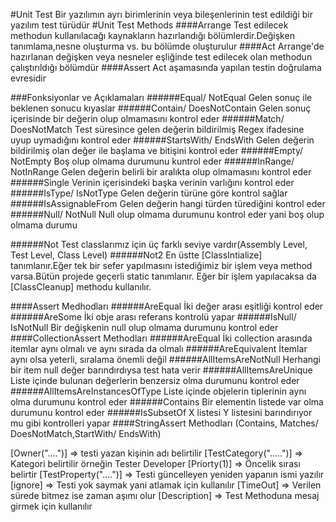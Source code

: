#Unit Test
Bir yazılımın ayrı birimlerinin veya bileşenlerinin test edildiği bir yazılım test türüdür
#Unit Test Methods
####Arrange
Test edilecek methodun kullanılacağı kaynakların hazırlandığı bölümlerdir.Değişken tanımlama,nesne oluşturma vs. bu bölümde oluşturulur
####Act
Arrange'de hazırlanan değişken veya nesneler eşliğinde test edilecek olan methodun çalıştırıldığı bölümdür
####Assert
Act aşamasında yapılan testin doğrulama evresidir

###Fonksiyonlar ve Açıklamaları
######Equal/ NotEqual
Gelen sonuç ile beklenen sonucu kıyaslar
######Contain/ DoesNotContain
Gelen sonuç içerisinde bir değerin olup olmamasını kontrol eder
######Match/ DoesNotMatch
Test süresince gelen değerin bildirilmiş Regex ifadesine uyup uymadığını kontrol eder
######StartsWith/ EndsWith
Gelen değerin bildirilmiş olan değer ile başlama ve bitişini kontrol eder
######Empty/ NotEmpty
Boş olup olmama durumunu kuntrol eder
######InRange/ NotInRange
Gelen değerin belirli bir aralıkta olup olmamasını kontrol eder
######Single
Verinin içerisindeki başka verinin varlığını kontrol eder
######IsType/ IsNotType
Gelen değerin türüne göre kontrol sağlar
######IsAssignableFrom
Gelen değerin hangi türden türediğini kontrol eder
######Null/ NotNull
Null olup olmama durumunu kontrol eder yani boş olup olmama durumu

######Not
Test classlarımız için üç farklı seviye vardır(Assembly Level, Test Level, Class Level)
######Not2
En üstte [ClassIntialize] tanımlanır.Eğer tek bir sefer yapılmasını istediğimiz bir işlem veya method varsa.Bütün projede geçerli static tanımlanır. Eğer bir işlem yapılacaksa da [ClassCleanup] methodu kullanılır.

####Assert Medhodları
######AreEqual
İki değer arası eşitliği kontrol eder
######AreSome
İki obje arası referans kontrolü yapar
######IsNull/ IsNotNull
Bir değişkenin null olup olmama durumunu kontrol eder
####CollectionAssert Methodları
######AreEqual
İki collection arasında itemlar aynı olmalı ve aynı sırada da olmalı 
######AreEquivalent
İtemlar aynı olsa yeterli, sıralama önemli değil
######AllItemsAreNotNull
Herhangi bir item null değer barındırdıysa test hata verir
######AllItemsAreUnique
Liste içinde bulunan değerlerin benzersiz olma durumunu kontrol eder
######AllItemsAreInstancesOfType
Liste içinde objelerin tiplerinin aynı olma durumunu kontrol eder
######Contains
Bir elementin listede var olma durumunu kontrol eder
######IsSubsetOf
X listesi Y listesini barındırıyor mu gibi kontrolleri yapar
####StringAssert Methodları
(Contains, Matches/ DoesNotMatch,StartWith/ EndsWith)

[Owner("....")] => testi yazan kişinin adı belirtilir
[TestCategory(".....")] => Kategori belirtilir örneğin Tester Developer
[Priorty(1)] => Öncelik sırası belirtir
[TestProperty("....")] => Testi güncelleyen yeniden yapanın ismi yazılır
[ignore] => Testi yok saymak yani atlamak için kullanılır
[TimeOut] => Verilen sürede bitmez ise zaman aşımı olur
[Description] => Test Methoduna mesaj girmek için kullanılır
